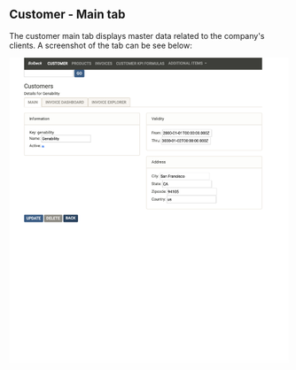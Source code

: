 ## Customer - Main tab

The customer main tab displays master data related to the company's clients. A screenshot of the tab can be see below:

![Customer main sub tab](/Documentation/images/customerMain.png)
